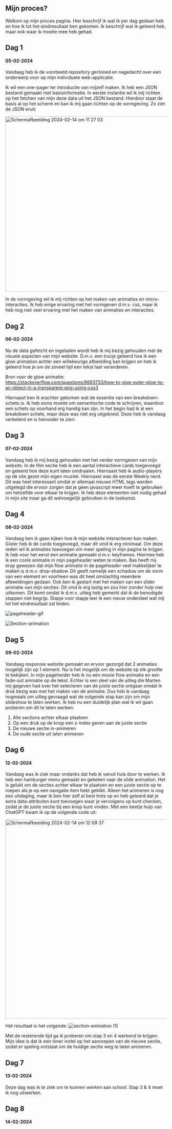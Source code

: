 ## Mijn proces?
Welkom op mijn proces pagina. Hier beschrijf ik wat ik per dag gedaan heb en hoe ik tot het eindresultaat ben gekomen. Ik beschrijf wat ik geleerd heb, maar ook waar ik moeite mee heb gehad.

## Dag 1
#### 05-02-2024
Vandaag heb ik de voorbeeld repository gecloned en nagedacht over een onderwerp voor op mijn individuele web-applicatie. 

Ik wil een one-pager ter introductie van mijzelf maken. Ik heb een JSON bestand gemaakt met basisinformatie. In eerste instantie wil ik mij richten op het fetchen van mijn deze data uit het JSON bestand. Hierdoor staat de basis al op het scherm en kan ik mij gaan richten op de vormgeving. Zo ziet de JSON eruit: 

<img width="549" alt="Scherm­afbeelding 2024-02-14 om 11 27 03" src="https://github.com/Martino538/web-app-from-scratch-2324/assets/32341318/83fd5192-5699-453d-8297-255de4b96711">

In de vormgeving wil ik mij richten op het maken van animaties en micro-interacties. Ik heb enige ervaring met het vormgeven d.m.v. css, maar ik heb nog niet veel ervaring met het maken van animaties en interacties. 


## Dag 2
#### 06-02-2024
Nu de data gefetcht en ingeladen wordt heb ik mij bezig gehouden met de visuele aspecten van mijn website. D.m.v. een trucje geleerd hoe ik een glow animation achter een willekeurige afbeelding kan krijgen en heb ik geleerd hoe je om de zoveel tijd een tekst laat veranderen.

Bron voor de glow animatie: 
https://stackoverflow.com/questions/8693733/how-to-give-outer-glow-to-an-object-in-a-transparent-png-using-css3

Hiernaast ben ik erachter gekomen wat de essentie van een breakdown-schets is. Ik heb soms moeite om semantische code te schrijven, waardoor een schets op voorhand erg handig kan zijn. In het begin had ik al een breakdown schets, maar deze was niet erg uitgebreid. Deze heb ik vandaag verbeterd en is hieronder te zien:


## Dag 3
#### 07-02-2024
Vandaag heb ik mij bezig gehouden met het verder vormgeven van mijn website. In de film sectie heb ik een aantal interactieve cards toegevoegd en geleerd hoe deze kunt laten omdraaien. Hiernaast heb ik audio-players op de site gezet mijn eigen muziek. Hiernaast was de eerste Weekly nerd. Dit was heel interessant omdat er allemaal nieuwe HTML tags werden uitgelegd die ervoor zorgen dat je geen javascript meer hoeft te gebruiken om hetzelfde voor elkaar te krijgen. Ik heb deze elementen niet nodig gehad in mijn site maar ga dit welvoegelijk gebruiken in de toekomst.


## Dag 4
#### 08-02-2024
Vandaag ben ik gaan kijken hoe ik mijn website interactiever kan maken. Gister heb ik de cards toegevoegd, maar dit vind ik erg minimaal. Om deze reden wil ik animaties toevoegen om meer speling in mijn pagina te krijgen. Ik heb voor het eerst een animatie gemaakt d.m.v. keyframes. Hiermee heb ik een coole animatie in mijn pageheader weten te maken. Bas heeft mij erop gewezen dat mijn flow animatie in de pageheader veel makkelijker te maken is d.m.v. drop-shadow. Dit geeft namelijk een schaduw om de vorm van een element en voorheen was dit heel omslachtig meerdere afbeeldingen gedaan. Ook ben ik gestart met het maken van een slider animatie van mijn secties. Dit vind ik erg lastig en zou hier zonder hulp niet uitkomen. Dit komt omdat ik d.m.v. uitleg heb gemerkt dat ik de benodigde stappen niet begrijp. Stapje voor stapje leer ik een nieuw onderdeel wat mij tot het eindresultaat zal leiden.

![pageheader-gif](https://github.com/Martino538/web-app-from-scratch-2324/assets/32341318/79adee0d-a1b6-498c-92c2-dc349052c19f)

![Section-animation](https://github.com/Martino538/web-app-from-scratch-2324/assets/32341318/112fffbd-a6b9-43b5-8a2d-cef10e384de5)



## Dag 5
#### 09-02-2024
Vandaag responsie website gemaakt en ervoor gezorgd dat 2 animaties mogelijk zijn op 1 element. Nu is het mogelijk om de website op elk grootte te bekijken. In mijn pageherder heb ik nu een mooie flow animatie en een fade-out animatie op de tekst. Echter is een deel van de uitleg die Marten mij gegeven had over het selecteren van de juiste sectie ontgaan omdat ik druk bezig was met het maken van de animatie. Dus heb ik vandaag nogmaals om uitleg gevraagd wat de volgende stap kan zijn om mijn slideshow te laten werken. Ik heb nu een duidelijk plan wat ik wil gaan proberen om dit te laten werken:
1. Alle sections achter elkaar plaatsen
2. Op een druk op de knop een z-index geven aan de juiste sectie
3. De nieuwe sectie in-animeren
4. De oude sectie uit laten animeren


## Dag 6
#### 12-02-2024
Vandaag was ik ziek maar ondanks dat heb ik vanuit huis door te werken. Ik heb een  hamburger menu gemaakt en gekeken naar de slide animation. Het is gelukt om de secties achter elkaar te plaatsen en een juiste sectie op te roepen als je op een navigatie item hebt geklikt. Alleen het animeren is nog een uitdaging, maar ik ben hier zelf al best trots op en heb geleerd dat je extra data-attributen kunt toevoegen waar je vervolgens op kunt checken, zodat je de juiste sectie bij een knop kunt vinden. Met een beetje hulp van ChatGPT kwam ik op de volgende code uit:

<img width="623" alt="Scherm­afbeelding 2024-02-14 om 12 09 37" src="https://github.com/Martino538/web-app-from-scratch-2324/assets/32341318/66390ce9-022b-45c4-b1f1-e9d2948c9563">

Het resultaat is het volgende: 
![section-animation (1)](https://github.com/Martino538/web-app-from-scratch-2324/assets/32341318/4e1975e5-3016-47e5-a19c-c76858236242)


Met de resterende tijd ga ik proberen om stap 3 en 4 werkend te krijgen. Mijn idee is dat ik een timer instel op het aanroepen van de nieuwe sectie, zodat er speling ontstaat om de huidige sectie weg te laten animeren.


## Dag 7
#### 13-02-2024
Deze dag was ik te ziek om te kunnen werken aan school. Stap 3 & 4 moet ik nog uitwerken.


## Dag 8
#### 14-02-2024

